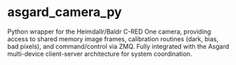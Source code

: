 # asgard_camera_py
Python wrapper for the Heimdallr/Baldr C-RED One camera, providing access to shared memory image frames, calibration routines (dark, bias, bad pixels), and command/control via ZMQ. Fully integrated with the Asgard multi-device client-server architecture for system coordination.

